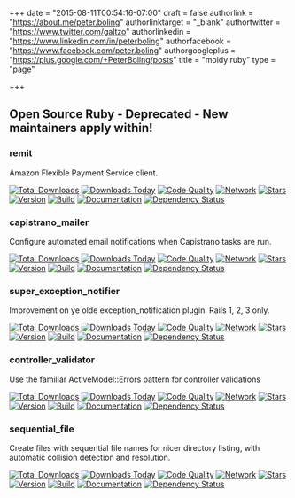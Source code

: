 +++
date = "2015-08-11T00:54:16-07:00"
draft = false
authorlink = "https://about.me/peter.boling"
authorlinktarget = "_blank"
authortwitter = "https://www.twitter.com/galtzo"
authorlinkedin = "https://www.linkedin.com/in/peterboling"
authorfacebook = "https://www.facebook.com/peter.boling"
authorgoogleplus = "https://plus.google.com/+PeterBoling/posts"
title = "moldy ruby"
type = "page"

+++

## Open Source Ruby - Deprecated - New maintainers apply within!

### remit

Amazon Flexible Payment Service client.

[![Total Downloads](https://img.shields.io/gem/rt/remit.svg)](https://github.com/tylerhunt/remit)
[![Downloads Today](https://img.shields.io/gem/rd/remit.svg)](https://github.com/tylerhunt/remit)
[![Code Quality](https://img.shields.io/codeclimate/github/tylerhunt/remit.svg)](https://codeclimate.com/github/tylerhunt/remit)
[![Network](https://img.shields.io/github/forks/tylerhunt/remit.svg?style=social)](https://github.com/tylerhunt/remit/network)
[![Stars](https://img.shields.io/github/stars/tylerhunt/remit.svg?style=social)](https://github.com/tylerhunt/remit/stargazers)
[![Version](https://img.shields.io/gem/v/remit.svg)](https://rubygems.org/gems/remit)
[![Build](https://img.shields.io/travis/tylerhunt/remit.svg)](https://travis-ci.org/tylerhunt/remit)
[![Documentation](http://inch-ci.org/github/tylerhunt/remit.svg)](http://inch-ci.org/github/tylerhunt/remit)
[![Dependency Status](https://gemnasium.com/tylerhunt/remit.svg)](https://gemnasium.com/tylerhunt/remit)

### capistrano_mailer

Configure automated email notifications when Capistrano tasks are run.

[![Total Downloads](https://img.shields.io/gem/rt/capistrano_mailer.svg)](https://github.com/pboling/capistrano_mailer)
[![Downloads Today](https://img.shields.io/gem/rd/capistrano_mailer.svg)](https://github.com/pboling/capistrano_mailer)
[![Code Quality](https://img.shields.io/codeclimate/github/pboling/capistrano_mailer.svg)](https://codeclimate.com/github/pboling/capistrano_mailer)
[![Network](https://img.shields.io/github/forks/pboling/capistrano_mailer.svg?style=social)](https://github.com/pboling/capistrano_mailer/network)
[![Stars](https://img.shields.io/github/stars/pboling/capistrano_mailer.svg?style=social)](https://github.com/pboling/capistrano_mailer/stargazers)
[![Version](https://img.shields.io/gem/v/capistrano_mailer.svg)](https://rubygems.org/gems/capistrano_mailer)
[![Build](https://img.shields.io/travis/pboling/capistrano_mailer.svg)](https://travis-ci.org/pboling/capistrano_mailer)
[![Documentation](http://inch-ci.org/github/pboling/capistrano_mailer.svg)](http://inch-ci.org/github/pboling/capistrano_mailer)
[![Dependency Status](https://gemnasium.com/pboling/capistrano_mailer.svg)](https://gemnasium.com/pboling/capistrano_mailer)

### super_exception_notifier

Improvement on ye olde exception_notification plugin.  Rails 1, 2, 3 only.

[![Total Downloads](https://img.shields.io/gem/rt/super_exception_notifier.svg)](https://github.com/pboling/exception_notification)
[![Downloads Today](https://img.shields.io/gem/rd/super_exception_notifier.svg)](https://github.com/pboling/exception_notification)
[![Code Quality](https://img.shields.io/codeclimate/github/pboling/exception_notification.svg)](https://codeclimate.com/github/pboling/exception_notification)
[![Network](https://img.shields.io/github/forks/pboling/exception_notification.svg?style=social)](https://github.com/pboling/exception_notification/network)
[![Stars](https://img.shields.io/github/stars/pboling/exception_notification.svg?style=social)](https://github.com/pboling/exception_notification/stargazers)
[![Version](https://img.shields.io/gem/v/super_exception_notifier.svg)](https://rubygems.org/gems/super_exception_notifier)
[![Build](https://img.shields.io/travis/pboling/exception_notification.svg)](https://travis-ci.org/pboling/exception_notification)
[![Documentation](http://inch-ci.org/github/pboling/exception_notification.svg)](http://inch-ci.org/github/pboling/exception_notification)
[![Dependency Status](https://gemnasium.com/pboling/exception_notification.svg)](https://gemnasium.com/pboling/exception_notification)

### controller_validator

Use the familiar ActiveModel::Errors pattern for controller validations

[![Total Downloads](https://img.shields.io/gem/rt/controller_validator.svg)](https://github.com/pboling/controller_validator)
[![Downloads Today](https://img.shields.io/gem/rd/controller_validator.svg)](https://github.com/pboling/controller_validator)
[![Code Quality](https://img.shields.io/codeclimate/github/pboling/controller_validator.svg)](https://codeclimate.com/github/pboling/controller_validator)
[![Network](https://img.shields.io/github/forks/pboling/controller_validator.svg?style=social)](https://github.com/pboling/controller_validator/network)
[![Stars](https://img.shields.io/github/stars/pboling/controller_validator.svg?style=social)](https://github.com/pboling/controller_validator/stargazers)
[![Version](https://img.shields.io/gem/v/controller_validator.svg)](https://rubygems.org/gems/controller_validator)
[![Build](https://img.shields.io/travis/pboling/controller_validator.svg)](https://travis-ci.org/pboling/controller_validator)
[![Documentation](http://inch-ci.org/github/pboling/controller_validator.svg)](http://inch-ci.org/github/pboling/controller_validator)
[![Dependency Status](https://gemnasium.com/pboling/controller_validator.svg)](https://gemnasium.com/pboling/controller_validator)

### sequential_file

Create files with sequential file names for nicer directory listing, with automatic collision detection and resolution.

[![Total Downloads](https://img.shields.io/gem/rt/status_tag.svg)](https://github.com/pboling/status_tag)
[![Downloads Today](https://img.shields.io/gem/rd/status_tag.svg)](https://github.com/pboling/status_tag)
[![Code Quality](https://img.shields.io/codeclimate/github/pboling/status_tag.svg)](https://codeclimate.com/github/pboling/status_tag)
[![Network](https://img.shields.io/github/forks/pboling/status_tag.svg?style=social)](https://github.com/pboling/status_tag/network)
[![Stars](https://img.shields.io/github/stars/pboling/status_tag.svg?style=social)](https://github.com/pboling/status_tag/stargazers)
[![Version](https://img.shields.io/gem/v/status_tag.svg)](https://rubygems.org/gems/status_tag)
[![Build](https://img.shields.io/travis/pboling/status_tag.svg)](https://travis-ci.org/pboling/status_tag)
[![Documentation](http://inch-ci.org/github/pboling/status_tag.svg)](http://inch-ci.org/github/pboling/status_tag)
[![Dependency Status](https://gemnasium.com/pboling/status_tag.svg)](https://gemnasium.com/pboling/status_tag)
